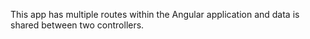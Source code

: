 This app has multiple routes within the Angular application and data is shared between two controllers. 
